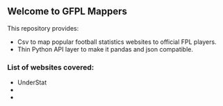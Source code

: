 ## Welcome to GFPL Mappers

This repository provides:

- Csv to map popular football statistics websites to official FPL players.
- Thin Python API layer to make it pandas and json compatible. 

### List of websites covered:

- UnderStat
- 
- 
